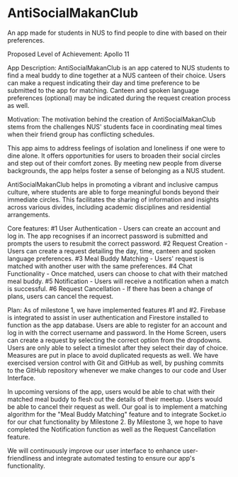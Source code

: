 # AntiSocialMakanClub
An app made for students in NUS to find people to dine with based on their preferences.

Proposed Level of Achievement: Apollo 11

App Description: 
AntiSocialMakanClub is an app catered to NUS students to find a meal buddy to dine together at a NUS canteen of their choice. Users can make a request indicating their day and time preference to be submitted to the app for matching. Canteen and spoken language preferences (optional) may be indicated during the request creation process as well. 

Motivation: 
The motivation behind the creation of AntiSocialMakanClub stems from the challenges NUS' students face in coordinating meal times when their friend group has conflicting schedules. 

This app aims to address feelings of isolation and loneliness if one were to dine alone. It offers opportunities for users to broaden their social circles and step out of their comfort zones. By meeting new people from diverse backgrounds, the app helps foster a sense of belonging as a NUS student. 

AntiSocialMakanClub helps in promoting a vibrant and inclusive campus culture, where students are able to forge meaningful bonds beyond their immediate circles. This facilitates the sharing of information and insights across various divides, including academic disciplines and residential arrangements.

Core features:
#1 User Authentication - Users can create an account and log in. The app recognises if an incorrect password is submitted and prompts the users to resubmit the correct password.
#2 Request Creation - Users can create a request detailing the day, time, canteen and spoken language preferences.
#3 Meal Buddy Matching - Users' request is matched with another user with the same preferences.
#4 Chat Functionality - Once matched, users can choose to chat with their matched meal buddy.
#5 Notification - Users will receive a notification when a match is successful.
#6 Request Cancellation - If there has been a change of plans, users can cancel the request. 

Plan:
As of milestone 1, we have implemented features #1 and #2. Firebase is integrated to assist in user authentication and Firestore installed to function as the app database. Users are able to register for an account and log in with the correct username and password. In the Home Screen, users can create a request by selecting the correct option from the dropdowns. Users are only able to select a timeslot after they select their day of choice. Measures are put in place to avoid duplicated requests as well. We have exercised version control with Git and GitHub as well, by pushing commits to the GitHub repository whenever we make changes to our code and User Interface.

In upcoming versions of the app, users would be able to chat with their matched meal buddy to flesh out the details of their meetup. Users would be able to cancel their request as well. Our goal is to implement a matching algorithm for the "Meal Buddy Matching" feature and to integrate Socket.io for our chat functionality by Milestone 2. By Milestone 3, we hope to have completed the Notification function as well as the Request Cancellation feature.

We will continuously improve our user interface to enhance user-friendliness and integrate automated testing to ensure our app's functionality. 